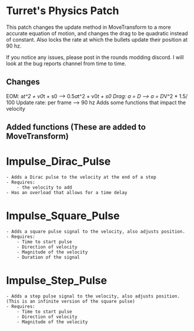 # Turret's Physics Patch

This patch changes the update method in MoveTransform to a more accurate equation of motion, and changes the drag to be quadratic instead of constant. Also locks the rate at which the bullets update their position at 90 hz.

If you notice any issues, please post in the rounds modding discord.
I will look at the bug reports channel from time to time.

## Changes

EOM: a*t^2 + v0*t + s0 --> 0.5*a*t^2 + v0*t + s0
Drag: a = D  --> a = D*V^2 * 1.5/ 100
Update rate: per frame --> 90 hz
Adds some functions that impact the velocity

## Added functions (These are added to MoveTransform)

# Impulse_Dirac_Pulse
    - Adds a Dirac pulse to the velocity at the end of a step
    - Requires:
        - the velocity to add
    - Has an overload that allows for a time delay

# Impulse_Square_Pulse
    - Adds a square pulse signal to the velocity, also adjusts position.
    - Requires:
        - Time to start pulse
        - Direction of velocity
        - Magnitude of the velocity
        - Duration of the signal

# Impulse_Step_Pulse
    - Adds a step pulse signal to the velocity, also adjusts position. (This is an infinite version of the square pulse)
    - Requires:
        - Time to start pulse
        - Direction of velocity
        - Magnitude of the velocity




